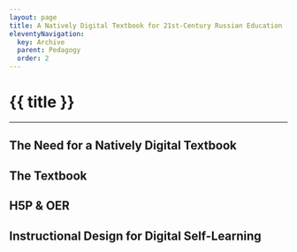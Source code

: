 ```yaml
---
layout: page
title: A Natively Digital Textbook for 21st-Century Russian Education
eleventyNavigation:
  key: Archive 
  parent: Pedagogy
  order: 2
---
```

# {{ title }}
___
## The Need for a Natively Digital Textbook

## The Textbook

## H5P & OER

## Instructional Design for Digital Self-Learning